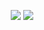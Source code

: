 <p align='center'>
<img src='https://github.com/VishSinh/VishSinh/assets/90983472/6b70abbe-c209-4438-9aa4-3cc5f98c01e0'/>
<img src='https://github-readme-stats.vercel.app/api/top-langs/?username=VishSinh&layout=donut&theme=tokyonight'/>
</p>